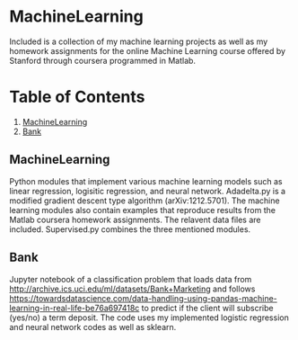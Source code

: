 # MachineLearning
Included is a collection of my machine learning projects as well as my homework assignments for the online Machine Learning course offered by Stanford through coursera programmed in Matlab.  

# Table of Contents 
1. [MachineLearning](#MachineLearning)
2. [Bank](#Bank)

## MachineLearning
Python modules that implement various machine learning models such as linear regression, logisitic regression, and neural network.  Adadelta.py is a modified gradient descent type algorithm (arXiv:1212.5701). The machine learning modules also contain examples that reproduce results from the Matlab coursera homework assignments. The relavent data files are included. Supervised.py combines the three mentioned modules.

## Bank
Jupyter notebook of a classification problem that loads data from http://archive.ics.uci.edu/ml/datasets/Bank+Marketing and follows https://towardsdatascience.com/data-handling-using-pandas-machine-learning-in-real-life-be76a697418c to predict if the client will subscribe (yes/no) a term deposit. The code uses my implemented logistic regression and neural network codes as well as sklearn. 
<!---
# Table of Contents
1. [Linear Regression ex1](#Linear-Regression-ex1)
2. [Logistic Regression ex2](#Logistic-Regression-ex2)

## Linear Regression ex1

Objectives

<pre>
 
                                   Part Name |     Score | Feedback
                                   --------- |     ----- | --------
                            Warm-up Exercise |  10 /  10 | Nice work!
           Computing Cost (for One Variable) |  40 /  40 | Nice work!
         Gradient Descent (for One Variable) |  50 /  50 | Nice work!
                       Feature Normalization |   0 /   0 | Nice work!
     Computing Cost (for Multiple Variables) |   0 /   0 | Nice work!
   Gradient Descent (for Multiple Variables) |   0 /   0 | Nice work!
                            Normal Equations |   0 /   0 | Nice work!
                                   --------------------------------
                                             | 100 / 100 | 

</pre>

Sample Plots

<p float="center">
 <img src="https://github.com/vagiedd/MachineLearning-Matlab/blob/main/ex1/A39B530C-8953-450D-9631-6401FF86647B.png" width="50%" height="50%">
 <img src="https://github.com/vagiedd/MachineLearning-Matlab/blob/main/ex1/BD674829-7A17-4EFF-9A70-D3FEA629ABC7.png" width="50%" height="50%">
 
</p>

<p align="center">
 <img src="https://github.com/vagiedd/MachineLearning-Matlab/blob/main/ex1/44F27504-4BD8-4F1D-9BE7-F3B72BEB24C7.png" width="50%" height="50%">
</p>

## Logistic Regression ex2

-->
